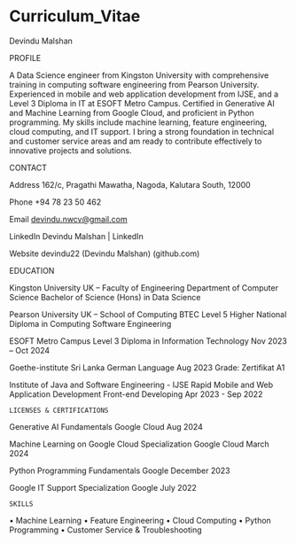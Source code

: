 # Curriculum_Vitae

Devindu Malshan

PROFILE

A Data Science engineer from Kingston University with comprehensive training in computing software engineering from Pearson University. Experienced in mobile and web application development from IJSE, and a Level 3 Diploma in IT at ESOFT Metro Campus. Certified in Generative AI and Machine Learning from Google Cloud, and proficient in Python programming. My skills include machine learning, feature engineering, cloud computing, and IT support. I bring a strong foundation in technical and customer service areas and am ready to contribute effectively to innovative projects and solutions.

CONTACT
    
Address
162/c, Pragathi Mawatha, Nagoda, Kalutara South, 12000

Phone
+94 78 23 50 462

Email
devindu.nwcv@gmail.com

LinkedIn 
Devindu Malshan | LinkedIn

Website
devindu22 (Devindu Malshan) (github.com)

EDUCATION
  
Kingston University UK – Faculty of Engineering
Department of Computer Science
Bachelor of Science (Hons) in Data Science

Pearson University UK – School of Computing
BTEC Level 5 Higher National Diploma in Computing Software Engineering

ESOFT Metro Campus
Level 3 Diploma in Information Technology
Nov 2023 – Oct 2024

Goethe-institute Sri Lanka
German Language 
Aug 2023
Grade: Zertifikat A1

Institute of Java and Software Engineering - IJSE
Rapid Mobile and Web Application Development 
Front-end Developing
Apr 2023 - Sep 2022

    LICENSES & CERTIFICATIONS 

Generative AI Fundamentals 
Google Cloud
Aug 2024

Machine Learning on Google Cloud Specialization
Google Cloud
March 2024

Python Programming Fundamentals
Google
December 2023

Google IT Support Specialization
Google
July 2022

    SKILLS 

•	Machine Learning
•	Feature Engineering
•	Cloud Computing
•	Python Programming
•	Customer Service & Troubleshooting
